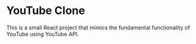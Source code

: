 # YouTube Clone

This is a small React project that mimics the fundamental functionality of YouTube using YouTube API.


